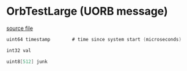 # OrbTestLarge (UORB message)



[source file](https://github.com/PX4/PX4-Autopilot/blob/main/msg/OrbTestLarge.msg)

```c
uint64 timestamp        # time since system start (microseconds)

int32 val

uint8[512] junk

```
